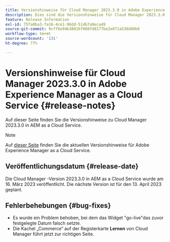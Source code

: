 ```yaml
---
title: Versionshinweise für Cloud Manager 2023.3.0 in Adobe Experience Manager as a Cloud Service
description: Dies sind die Versionshinweise für Cloud Manager 2023.3.0 in AEM as a Cloud Service.
feature: Release Information
exl-id: 75fa0ba3-fa16-4ce1-96dd-514b7a9eca49
source-git-commit: 9cff6e94b38016f008fd8177be2e071a530d80b6
workflow-type: tm+mt
source-wordcount: '131'
ht-degree: 77%

---
```


# Versionshinweise für Cloud Manager 2023.3.0 in Adobe Experience Manager as a Cloud Service {#release-notes}

Auf dieser Seite finden Sie die Versionshinweise zu Cloud Manager 2023.3.0 in AEM as a Cloud Service.

>[!NOTE]
>
>Auf [dieser Seite](/help/release-notes/release-notes-cloud/release-notes-current.md) finden Sie die aktuellen Versionshinweise für Adobe Experience Manager as a Cloud Service.

## Veröffentlichungsdatum {#release-date}

Die Cloud Manager -Version 2023.3.0 in AEM as a Cloud Service wurde am 16. März 2023 veröffentlicht. Die nächste Version ist für den 13. April 2023 geplant.

## Fehlerbehebungen {#bug-fixes}

* Es wurde ein Problem behoben, bei dem das Widget &quot;go-live&quot;das zuvor festgelegte Datum falsch setzte.
* Die Kachel „Commerce“ auf der Registerkarte **Lernen** von Cloud Manager führt jetzt zur richtigen Seite.
